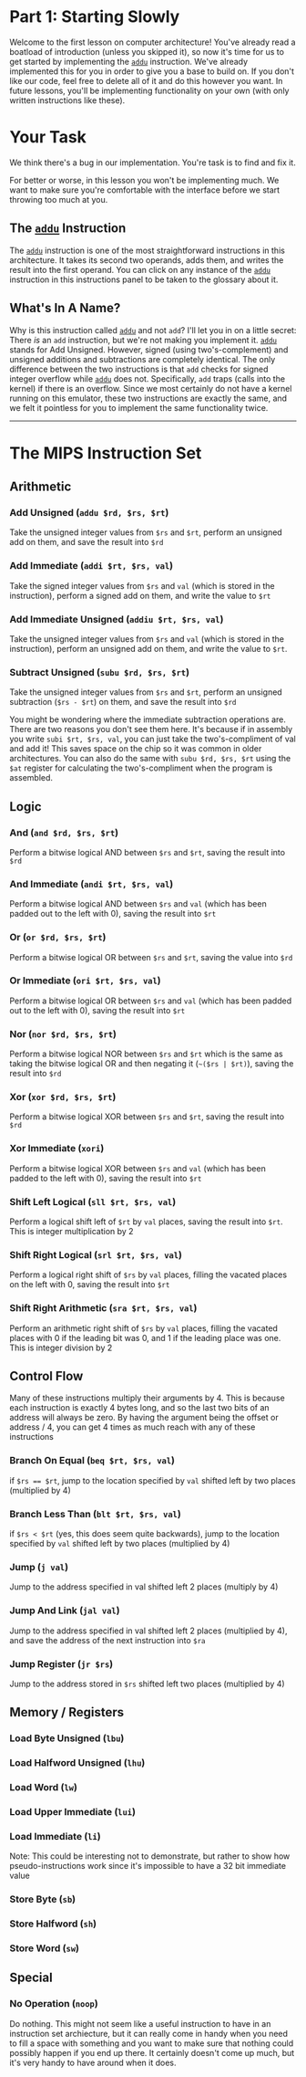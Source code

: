 # Part 1: Starting Slowly

Welcome to the first lesson on computer architecture!  You've already read a
boatload of introduction (unless you skipped it), so now it's time for us to get
started by implementing the [`addu`](#addu) instruction.  We've already
implemented this for you in order to give you a base to build on.  If you don't
like our code, feel free to delete all of it and do this however you want.  In
future lessons, you'll be implementing functionality on your own (with only
written instructions like these).

# Your Task
We think there's a bug in our implementation.  You're task is to find and fix
it.

For better or worse, in this lesson you won't be implementing much.  We want to
make sure you're comfortable with the interface before we start throwing too
much at you.

## The [`addu`](#addu) Instruction
The [`addu`](#addu) instruction is one of the most straightforward instructions
in this architecture.  It takes its second two operands, adds them, and writes
the result into the first operand.  You can click on any instance of the
[`addu`](#addu) instruction in this instructions panel to be taken to the
glossary about it.

## What's In A Name?
Why is this instruction called [`addu`](#addu) and not `add`?  I'll let you in
on a little secret: There *is* an `add` instruction, but we're not making you
implement it.  [`addu`](#addu) stands for Add Unsigned.  However, signed (using
two's-complement) and unsigned additions and subtractions are completely
identical.  The only difference between the two instructions is that `add`
checks for signed integer overflow while [`addu`](#addu) does not.
Specifically, `add` traps (calls into the kernel) if there is an overflow.
Since we most certainly do not have a kernel running on this emulator, these two
instructions are exactly the same, and we felt it pointless for you to implement
the same functionality twice.

---
# The MIPS Instruction Set

## Arithmetic


<a id="addu"></a>
### Add Unsigned (`addu $rd, $rs, $rt`)

Take the unsigned integer values from `$rs` and `$rt`, perform an unsigned add
on them, and save the result into `$rd`

<a id="addi"></a>
### Add Immediate (`addi $rt, $rs, val`)

Take the signed integer values from `$rs` and `val` (which is stored in the
instruction), perform a signed add on them, and write the value to `$rt`

<a id="addiu"></a>
### Add Immediate Unsigned (`addiu $rt, $rs, val`)

Take the unsigned integer values from `$rs` and `val` (which is stored in the
instruction), perform an unsigned add on them, and write the value to `$rt`.

<a id="subu"></a>
### Subtract Unsigned (`subu $rd, $rs, $rt`)

Take the unsigned integer values from `$rs` and `$rt`, perform an unsigned
subtraction (`$rs - $rt`) on them, and save the result into `$rd`

You might be wondering where the immediate subtraction operations are.  There
are two reasons you don't see them here.  It's because if in assembly you write
`subi $rt, $rs, val`, you can just take the two's-compliment of val and add it!
This saves space on the chip so it was common in older architectures.  You can
also do the same with `subu $rd, $rs, $rt` using the `$at` register for
calculating the two's-compliment when the program is assembled.

## Logic

<a id="and"></a>
### And (`and $rd, $rs, $rt`)

Perform a bitwise logical AND between `$rs` and `$rt`, saving the result into
`$rd`

<a id="andi"></a>
### And Immediate (`andi $rt, $rs, val`)

Perform a bitwise logical AND between `$rs` and `val` (which has been padded out
to the left with 0), saving the result into `$rt`

<a id="or"></a>
### Or (`or $rd, $rs, $rt`)

Perform a bitwise logical OR between `$rs` and `$rt`, saving the value into
`$rd`

<a id="ori"></a>
### Or Immediate (`ori $rt, $rs, val`)

Perform a bitwise logical OR between `$rs` and `val` (which has been padded out
to the left with 0), saving the result into `$rt`

<a id="nor"></a>
### Nor (`nor $rd, $rs, $rt`)

Perform a bitwise logical NOR between `$rs` and `$rt` which is the same as
taking the bitwise logical OR and then negating it (`~($rs | $rt)`), saving the
result into `$rd`

<a id="xor"></a>
### Xor (`xor $rd, $rs, $rt`)

Perform a bitwise logical XOR between `$rs` and `$rt`, saving the result into
`$rd`

<a id="xori"></a>
### Xor Immediate (`xori`)

Perform a bitwise logical XOR between `$rs` and `val` (which has been padded to
the left with 0), saving the result into `$rt`

<a id="sll"></a>
### Shift Left Logical (`sll $rt, $rs, val`)

Perform a logical shift left of `$rt` by `val` places, saving the result into
`$rt`.  This is integer multiplication by 2

<a id="srl"></a>
### Shift Right Logical (`srl $rt, $rs, val`)

Perform a logical right shift of `$rs` by `val` places, filling the vacated
places on the left with 0, saving the result into `$rt`

<a id="sra"></a>
### Shift Right Arithmetic (`sra $rt, $rs, val`)

Perform an arithmetic right shift of `$rs` by `val` places, filling the vacated
places with 0 if the leading bit was 0, and 1 if the leading place was one.
This is integer division by 2

## Control Flow

Many of these instructions multiply their arguments by 4.  This is because each
instruction is exactly 4 bytes long, and so the last two bits of an address will
always be zero.  By having the argument being the offset or address / 4, you can
get 4 times as much reach with any of these instructions

<a id="beq"></a>
### Branch On Equal (`beq $rt, $rs, val`)

if `$rs == $rt`, jump to the location specified by `val` shifted left by two
places (multiplied by 4)

<a id="blt"></a>
### Branch Less Than (`blt $rt, $rs, val`)

if `$rs < $rt` (yes, this does seem quite backwards), jump to the location
specified by `val` shifted left by two places (multiplied by 4)

<a id="j"></a>
### Jump (`j val`)

Jump to the address specified in val shifted left 2 places (multiply by 4)

<a id="jal"></a>
### Jump And Link (`jal val`)

Jump to the address specified in val shifted left 2 places (multiplied by 4),
and save the address of the next instruction into `$ra`

<a id="jr"></a>
### Jump Register (`jr $rs`)

Jump to the address stored in `$rs` shifted left two places (multiplied by 4)


## Memory / Registers

<a id="lbu"></a>
### Load Byte Unsigned (`lbu`)

<a id="lhu"></a>
### Load Halfword Unsigned (`lhu`)

<a id="lw"></a>
### Load Word (`lw`)

<a id="lui"></a>
### Load Upper Immediate (`lui`)

<a id="li"></a>
### Load Immediate (`li`)

Note: This could be interesting not to demonstrate, but rather to show how
pseudo-instructions work since it's impossible to have a 32 bit immediate value

<a id="sb"></a>
### Store Byte (`sb`)

<a id="sh"></a>
### Store Halfword (`sh`)

<a id="sw"></a>
### Store Word (`sw`)

## Special

<a id="noop"></a>
### No Operation (`noop`)
Do nothing.  This might not seem like a useful instruction to have in an
instruction set archiecture, but it can really come in handy when you need to
fill a space with something and you want to make sure that nothing could
possibly happen if you end up there.  It certainly doesn't come up much, but
it's very handy to have around when it does.
